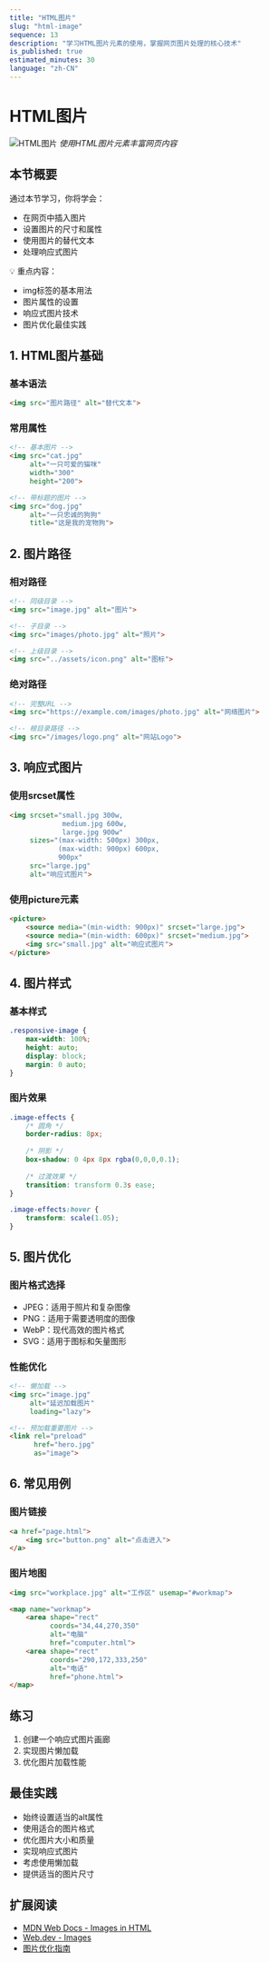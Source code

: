 ```yaml
---
title: "HTML图片"
slug: "html-image"
sequence: 13
description: "学习HTML图片元素的使用，掌握网页图片处理的核心技术"
is_published: true
estimated_minutes: 30
language: "zh-CN"
---
```


# HTML图片

![HTML图片](./images/html-image.png)
*使用HTML图片元素丰富网页内容*

## 本节概要

通过本节学习，你将学会：
- 在网页中插入图片
- 设置图片的尺寸和属性
- 使用图片的替代文本
- 处理响应式图片

💡 重点内容：
- img标签的基本用法
- 图片属性的设置
- 响应式图片技术
- 图片优化最佳实践

## 1. HTML图片基础

### 基本语法
```html
<img src="图片路径" alt="替代文本">
```

### 常用属性
```html
<!-- 基本图片 -->
<img src="cat.jpg" 
     alt="一只可爱的猫咪" 
     width="300" 
     height="200">

<!-- 带标题的图片 -->
<img src="dog.jpg" 
     alt="一只忠诚的狗狗" 
     title="这是我的宠物狗">
```

## 2. 图片路径

### 相对路径
```html
<!-- 同级目录 -->
<img src="image.jpg" alt="图片">

<!-- 子目录 -->
<img src="images/photo.jpg" alt="照片">

<!-- 上级目录 -->
<img src="../assets/icon.png" alt="图标">
```

### 绝对路径
```html
<!-- 完整URL -->
<img src="https://example.com/images/photo.jpg" alt="网络图片">

<!-- 根目录路径 -->
<img src="/images/logo.png" alt="网站Logo">
```

## 3. 响应式图片

### 使用srcset属性
```html
<img srcset="small.jpg 300w,
             medium.jpg 600w,
             large.jpg 900w"
     sizes="(max-width: 500px) 300px,
            (max-width: 900px) 600px,
            900px"
     src="large.jpg"
     alt="响应式图片">
```

### 使用picture元素
```html
<picture>
    <source media="(min-width: 900px)" srcset="large.jpg">
    <source media="(min-width: 600px)" srcset="medium.jpg">
    <img src="small.jpg" alt="响应式图片">
</picture>
```

## 4. 图片样式

### 基本样式
```css
.responsive-image {
    max-width: 100%;
    height: auto;
    display: block;
    margin: 0 auto;
}
```

### 图片效果
```css
.image-effects {
    /* 圆角 */
    border-radius: 8px;
    
    /* 阴影 */
    box-shadow: 0 4px 8px rgba(0,0,0,0.1);
    
    /* 过渡效果 */
    transition: transform 0.3s ease;
}

.image-effects:hover {
    transform: scale(1.05);
}
```

## 5. 图片优化

### 图片格式选择
- JPEG：适用于照片和复杂图像
- PNG：适用于需要透明度的图像
- WebP：现代高效的图片格式
- SVG：适用于图标和矢量图形

### 性能优化
```html
<!-- 懒加载 -->
<img src="image.jpg" 
     alt="延迟加载图片" 
     loading="lazy">

<!-- 预加载重要图片 -->
<link rel="preload" 
      href="hero.jpg" 
      as="image">
```

## 6. 常见用例

### 图片链接
```html
<a href="page.html">
    <img src="button.png" alt="点击进入">
</a>
```

### 图片地图
```html
<img src="workplace.jpg" alt="工作区" usemap="#workmap">

<map name="workmap">
    <area shape="rect" 
          coords="34,44,270,350" 
          alt="电脑"
          href="computer.html">
    <area shape="rect" 
          coords="290,172,333,250" 
          alt="电话"
          href="phone.html">
</map>
```

## 练习
1. 创建一个响应式图片画廊
2. 实现图片懒加载
3. 优化图片加载性能

## 最佳实践
- 始终设置适当的alt属性
- 使用适合的图片格式
- 优化图片大小和质量
- 实现响应式图片
- 考虑使用懒加载
- 提供适当的图片尺寸

## 扩展阅读
- [MDN Web Docs - Images in HTML](https://developer.mozilla.org/zh-CN/docs/Web/HTML/Element/img)
- [Web.dev - Images](https://web.dev/images)
- [图片优化指南](https://images.guide/)
